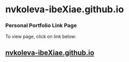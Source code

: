 # nvkoleva-ibeXiae.github.io
### Personal Portfolio Link Page
To view page, click on link below:
## [nvkoleva-ibeXiae.github.io](https://nvkoleva-ibeXiae.github.io)

